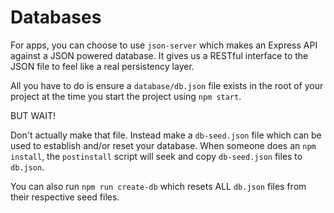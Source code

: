 # Databases

For apps, you can choose to use `json-server` which makes an Express API against a JSON powered database. It gives us a RESTful interface to the JSON file to feel like a real persistency layer.

All you have to do is ensure a `database/db.json` file exists in the root of your project at the time you start the project using `npm start`.

BUT WAIT!

Don't actually make that file. Instead make a `db-seed.json` file which can be used to establish and/or reset your database. When someone does an `npm install`, the `postinstall` script will seek and copy `db-seed.json` files to `db.json`.

You can also run `npm run create-db` which resets ALL `db.json` files from their respective seed files.
